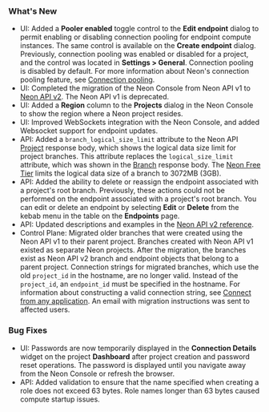 ### What's New

- UI: Added a **Pooler enabled** toggle control to the **Edit endpoint** dialog to permit enabling or disabling connection pooling for endpoint compute instances. The same control is available on the **Create endpoint** dialog. Previously,  connection pooling was enabled or disabled for a project, and the control was located in **Settings > General**. Connection pooling is disabled by default. For more information about Neon's connection pooling feature, see [Connection pooling](https://neon.tech/docs/connect/connection-pooling/).
- UI: Completed the migration of the Neon Console from Neon API v1 to [Neon API v2](https://api-docs.neon.tech/reference/getting-started-with-neon-api). The Neon API v1 is deprecated.
- UI: Added a **Region** column to the **Projects** dialog in the Neon Console to show the region where a Neon project resides.
- UI: Improved WebSockets integration with the Neon Console, and added Websocket support for endpoint updates.
- API: Added a `branch_logical_size_limit` attribute to the Neon API [Project](https://api-docs.neon.tech/reference/getproject) response body, which shows the logical data size limit for project branches. This attribute replaces the `logical_size_limit` attribute, which was shown in the [Branch](https://api-docs.neon.tech/reference/getprojectbranch) response body. The [Neon Free Tier](https://neon.tech/docs/introduction/technical-preview-free-tier/) limits the logical data size of a branch to 3072MB (3GB).
- API: Added the ability to delete or reassign the endpoint associated with a project's root branch. Previously, these actions could not be performed on the endpoint associated with a project's root branch. You can edit or delete an endpoint by selecting **Edit** or **Delete** from the kebab menu in the table on the **Endpoints** page.
- API: Updated descriptions and examples in the [Neon API v2 reference](https://api-docs.neon.tech/reference/getting-started-with-neon-api).
- Control Plane: Migrated older branches that were created using the Neon API v1 to their parent project. Branches created with Neon API v1 existed as separate Neon projects. After the migration, the branches exist as Neon API v2 branch and endpoint objects that belong to a parent project. Connection strings for migrated branches, which use the old `project_id` in the hostname, are no longer valid. Instead of the `project_id`, an  `endpoint_id` must be specified in the hostname. For information about constructing a valid connection string, see [Connect from any application](https://neon.tech/docs/connect/connect-from-any-app/). An email with migration instructions was sent to affected users.

### Bug Fixes

- UI: Passwords are now temporarily displayed in the **Connection Details** widget on the project **Dashboard** after project creation and password reset operations. The password is displayed until you navigate away from the Neon Console or refresh the browser.
- API: Added validation to ensure that the name specified when creating a role does not exceed 63 bytes. Role names longer than 63 bytes caused compute startup issues.
